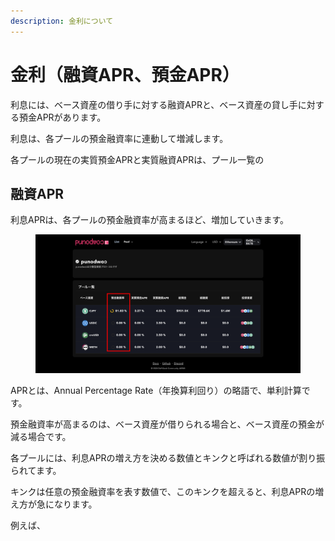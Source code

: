 ```yaml
---
description: 金利について
---
```


# 金利（融資APR、預金APR）

利息には、ベース資産の借り手に対する融資APRと、ベース資産の貸し手に対する預金APRがあります。

利息は、各プールの預金融資率に連動して増減します。

各プールの現在の実質預金APRと実質融資APRは、プール一覧の

## 融資APR



利息APRは、各プールの預金融資率が高まるほど、増加していきます。

<figure><img src="../.gitbook/assets/Group 16.png" alt=""><figcaption></figcaption></figure>

APRとは、Annual Percentage Rate（年換算利回り）の略語で、単利計算です。

預金融資率が高まるのは、ベース資産が借りられる場合と、ベース資産の預金が減る場合です。

各プールには、利息APRの増え方を決める数値とキンクと呼ばれる数値が割り振られてます。

キンクは任意の預金融資率を表す数値で、このキンクを超えると、利息APRの増え方が急になります。

例えば、
